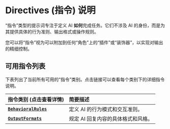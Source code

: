 # Directives (指令) 说明

“指令”类型的提示词专注于定义 AI **如何**完成任务。它们不涉及 AI 的身份，而是为其提供具体的行为准则、输出格式或操作规则。

您可以将“指令”视为可以附加到任何“角色”上的“插件”或“装饰器”，以实现对输出的精细控制。

## 可用指令列表

下表列出了当前所有可用的“指令”类别。点击链接可以查看每个类别下的详细指令说明。

| 指令类别 (点击查看详情) | 简要描述 |
| :--- | :--- |
| [**`BehavioralRules`**](./BehavioralRules/README.md) | 定义 AI 的行为模式和交互准则。 |
| [**`OutputFormats`**](./OutputFormats/README.md) | 规定 AI 回复内容的具体格式和风格。 |
